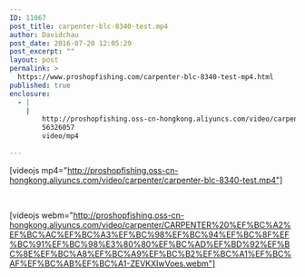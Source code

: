 ```yaml
---
ID: 11067
post_title: carpenter-blc-8340-test.mp4
author: Davidchau
post_date: 2016-07-20 12:05:29
post_excerpt: ""
layout: post
permalink: >
  https://www.proshopfishing.com/carpenter-blc-8340-test-mp4.html
published: true
enclosure:
  - |
    |
        http://proshopfishing.oss-cn-hongkong.aliyuncs.com/video/carpenter/carpenter-blc-8340-test.mp4
        56326057
        video/mp4
        
---
```

[videojs mp4="http://proshopfishing.oss-cn-hongkong.aliyuncs.com/video/carpenter/carpenter-blc-8340-test.mp4"]

&nbsp;

[videojs webm="http://proshopfishing.oss-cn-hongkong.aliyuncs.com/video/carpenter/CARPENTER%20%EF%BC%A2%EF%BC%AC%EF%BC%A3%EF%BC%98%EF%BC%94%EF%BC%8F%EF%BC%91%EF%BC%98%E3%80%80%EF%BC%AD%EF%BD%92%EF%BC%8E%EF%BC%A8%EF%BC%A9%EF%BC%B2%EF%BC%A1%EF%BC%AF%EF%BC%AB%EF%BC%A1-ZEVKXIwVoes.webm"]

&nbsp;

&nbsp;